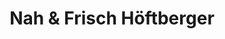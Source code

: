 ---
title: "Nah & Frisch Höftberger"
url: /edt-bei-lambach/nah-und-frisch-hoeftberger/
shop: Supermarkt
---